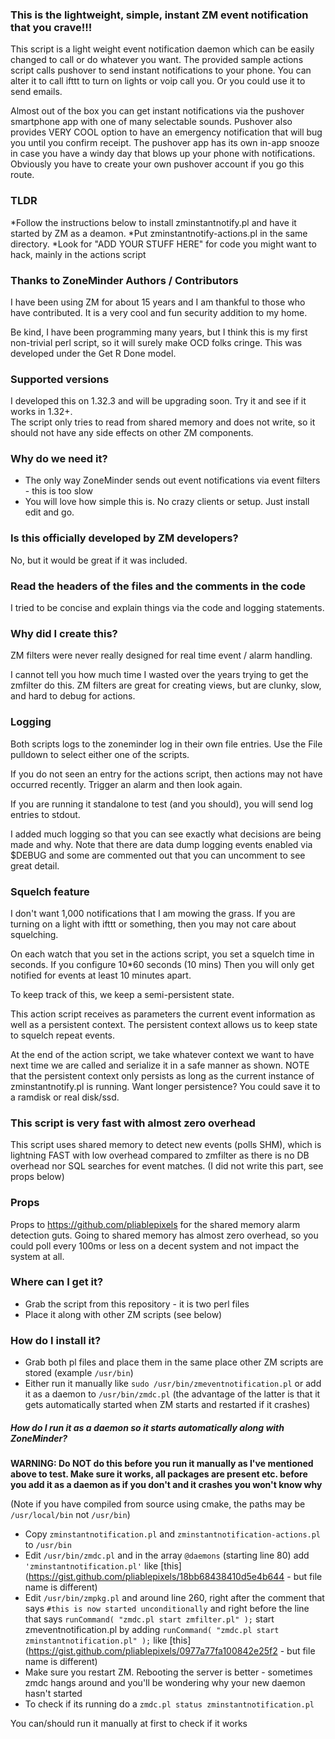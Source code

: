 
### This is the lightweight, simple, instant ZM event notification that you crave!!!
This script is a light weight event notification daemon which can be easily changed to call or 
do whatever you want.  The provided sample actions script calls pushover to send instant notifications
to your phone.  You can alter it to call ifttt to turn on lights or voip call you.
Or you could use it to send emails.  

Almost out of the box you can get instant notifications via the pushover smartphone app
with one of many selectable sounds.  Pushover also provides VERY COOL option to have an emergency 
notification that will bug you until you confirm receipt.  The pushover app has its own
in-app snooze in case you have a windy day that blows up your phone with notifications.
Obviously you have to create your own pushover account if you go this route.

### TLDR
*Follow the instructions below to install zminstantnotify.pl and have it started by ZM as a deamon.
*Put zminstantnotify-actions.pl in the same directory.
*Look for "ADD YOUR STUFF HERE" for code you might want to hack, mainly in the actions script

### Thanks to ZoneMinder Authors / Contributors
I have been using ZM for about 15 years and I am thankful to those who have 
contributed.  It is a very cool and fun security addition to my home. 

Be kind, I have been programming many years, but I think this is my first non-trivial perl script, so it will surely make OCD folks cringe.  This was developed under the Get R Done model.

### Supported versions
I developed this on 1.32.3 and will be upgrading soon.  Try it and see if it works in 1.32+.  
The script only tries to read from shared memory and does not write, so it should not have any 
side effects on other ZM components.

### Why do we need it?
* The only way ZoneMinder sends out event notifications via event filters - this is too slow
* You will love how simple this is.  No crazy clients or setup.  Just install edit and go.


### Is this officially developed by ZM developers?
No, but it would be great if it was included.

### Read the headers of the files and the comments in the code
I tried to be concise and explain things via the code and logging statements.

### Why did I create this?
ZM filters were never really designed for real time event / alarm handling.

I cannot tell you how much time I wasted over the years trying to get the zmfilter
do this.  ZM filters are great for creating views, but are clunky, slow, and hard to debug for actions.

### Logging
Both scripts logs to the zoneminder log in their own file entries.  Use the File pulldown to select either one of the scripts.

If you do not seen an entry for the actions script, then actions may not have occurred recently.
Trigger an alarm and then look again.

If you are running it standalone to test (and you should), 
you will send log entries to stdout.

I added much logging so that you can see exactly what decisions are being made and why.  Note
that there are data dump logging events enabled via $DEBUG and some are commented out that you can uncomment to see great detail.

### Squelch feature
I don't want 1,000 notifications that I am mowing the grass.  If you are turning on a light with ifttt or something, then
you may not care about squelching.

On each watch that you set in the actions script, you set a squelch time in seconds.  If you configure 10*60 seconds (10 mins)
Then you will only get notified for events at least 10 minutes apart. 

To keep track of this, we keep a semi-persistent state.

This action script receives as parameters the current event information as well as a persistent context.  The persistent context
allows us to keep state to squelch repeat events.

At the end of the action script, we take whatever context we want to have next time we are called and serialize it
in a safe manner as shown.  NOTE that the persistent context only persists as long as the current instance of 
zminstantnotify.pl is running. Want longer persistence?  You could save it to a ramdisk or real disk/ssd.

### This script is very fast with almost zero overhead
This script uses shared memory to detect new events (polls SHM), which is 
lightning FAST with low overhead compared to zmfilter
as there is no DB overhead nor SQL searches for event matches.  (I did not write this part, see props below)

### Props
Props to https://github.com/pliablepixels for the shared memory alarm detection guts.
Going to shared memory has almost zero overhead, so you could poll every 100ms or less
on a decent system and not impact the system at all.

### Where can I get it?
* Grab the script from this repository - it is two perl files
* Place it along with other ZM scripts (see below)

### How do I install it?

* Grab both pl files and place them in the same place other ZM scripts are stored (example ``/usr/bin``)
* Either run it manually like ``sudo /usr/bin/zmeventnotification.pl`` or add it as a daemon to ``/usr/bin/zmdc.pl`` (the advantage of the latter is that it gets automatically started when ZM starts
and restarted if it crashes)

##### How do I run it as a daemon so it starts automatically along with ZoneMinder?

**WARNING: Do NOT do this before you run it manually as I've mentioned above to test. Make sure it works, all packages are present etc. before you 
add it as  a daemon as if you don't and it crashes you won't know why**

(Note if you have compiled from source using cmake, the paths may be ``/usr/local/bin`` not ``/usr/bin``)

* Copy ``zminstantnotification.pl`` and ``zminstantnotification-actions.pl`` to ``/usr/bin``
* Edit ``/usr/bin/zmdc.pl`` and in the array ``@daemons`` (starting line 80) add ``'zminstantnotification.pl'`` like [this](https://gist.github.com/pliablepixels/18bb68438410d5e4b644 - but file name is different)
* Edit ``/usr/bin/zmpkg.pl`` and around line 260, right after the comment that says ``#this is now started unconditionally`` and right before the line that says ``runCommand( "zmdc.pl start zmfilter.pl" );`` start zmeventnotification.pl by adding ``runCommand( "zmdc.pl start zminstantnotification.pl" );`` like  [this](https://gist.github.com/pliablepixels/0977a77fa100842e25f2 - but file name is different)
* Make sure you restart ZM. Rebooting the server is better - sometimes zmdc hangs around and you'll be wondering why your new daemon hasn't started
* To check if its running do a ``zmdc.pl status zminstantnotification.pl``

You can/should run it manually at first to check if it works 

